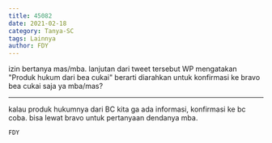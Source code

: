 ```yaml
---
title: 45082
date: 2021-02-18
category: Tanya-SC
tags: Lainnya
author: FDY
---
```


izin bertanya mas/mba. lanjutan dari tweet tersebut WP mengatakan "Produk hukum dari bea cukai" berarti diarahkan untuk konfirmasi ke bravo bea cukai saja ya mba/mas?

---

kalau produk hukumnya dari BC kita ga ada informasi, konfirmasi ke bc coba. bisa lewat bravo untuk pertanyaan dendanya mba.

`FDY`
